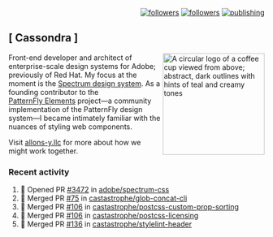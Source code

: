 <p align="right"><a rel="me" href="https://front-end.social/@castastrophe">
    <img alt="followers" title="Follow me on Mastodon" src="https://img.shields.io/mastodon/follow/109297102751309835?domain=https%3A%2F%2Ffront-end.social&label=Follow&logo=mastodon&logoColor=white&style=for-the-badge&labelColor=008080&color=006969"/></a>
  <a href="https://codepen.io/castastrophe/">
    <img alt="followers" title="Follow me on CodePen" src="https://img.shields.io/badge/23-1?color=640464&labelColor=7c007c&style=for-the-badge&logo=codepen&label=Follow"/></a>
<a href="https://castastrophe.medium.com/">
    <img alt="publishing" title="View articles on Medium" src="https://img.shields.io/badge/107-1?color=666&labelColor=444&label=subscribe&logo=medium&logoColor=white&style=for-the-badge"/></a>
</p>

## [&nbsp;Cassondra&nbsp;]

<img align="right" src="https://github-production-user-asset-6210df.s3.amazonaws.com/1840295/253016758-ba468774-1cd3-42c2-8f43-947b5eeb5edf.png" height="200" alt="A circular logo of a coffee cup viewed from above; abstract, dark outlines with hints of teal and creamy tones">

Front-end developer and architect of enterprise-scale design systems for Adobe; previously of Red Hat. My focus at the moment is the [Spectrum design system](https://github.com/adobe/spectrum-css). As a founding contributor to the [PatternFly&nbsp;Elements](https://github.com/patternfly/patternfly-elements) project&mdash;a community implementation of the PatternFly design system&mdash;I became intimately familiar with the nuances of styling web components.

Visit [allons-y.llc](http://allons-y.llc/) for more about how we might work together.

### Recent activity

<!--START_SECTION:activity-->
1. 💪 Opened PR [#3472](https://github.com/adobe/spectrum-css/pull/3472) in [adobe/spectrum-css](https://github.com/adobe/spectrum-css)
2. 🎉 Merged PR [#75](https://github.com/castastrophe/glob-concat-cli/pull/75) in [castastrophe/glob-concat-cli](https://github.com/castastrophe/glob-concat-cli)
3. 🎉 Merged PR [#106](https://github.com/castastrophe/postcss-custom-prop-sorting/pull/106) in [castastrophe/postcss-custom-prop-sorting](https://github.com/castastrophe/postcss-custom-prop-sorting)
4. 🎉 Merged PR [#106](https://github.com/castastrophe/postcss-licensing/pull/106) in [castastrophe/postcss-licensing](https://github.com/castastrophe/postcss-licensing)
5. 🎉 Merged PR [#136](https://github.com/castastrophe/stylelint-header/pull/136) in [castastrophe/stylelint-header](https://github.com/castastrophe/stylelint-header)
<!--END_SECTION:activity-->
